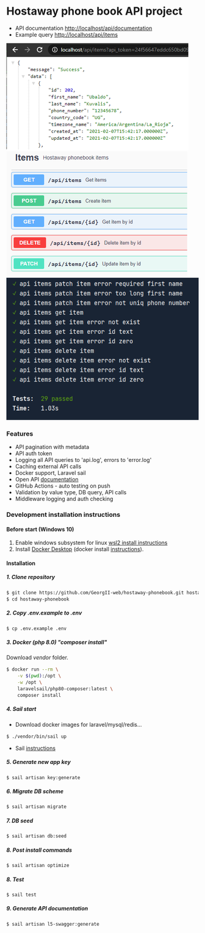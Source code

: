 # Hostaway phone book API project
- API documentation [http://localhost/api/documentation](http://localhost/api/documentation)
- Example query [http://localhost/api/items](http://localhost/api/items?api_token=24f56647eddc650bd0904883dd7168e609017696cf69714fe7d1224012491710)

![Request](public/images/request.png?raw=true "Request")
![Documentation](public/images/docs.png?raw=true "Documentation")
![Test](public/images/test.png?raw=true "Test")

### Features
- API pagination with metadata
- API auth token 
- Logging all API queries to 'api.log', errors to 'error.log' 
- Caching external API calls
- Docker support, Laravel sail
- Open API [documentation](http://localhost/api/documentation)
- GitHub Actions - auto testing on push
- Validation by value type, DB query, API calls
- Middleware logging and auth checking

### Development installation instructions

#### Before start (Windows 10)

1. Enable windows subsystem for linux [wsl2 install instructions](https://docs.microsoft.com/ru-ru/windows/wsl/install-win10#step-1---enable-the-windows-subsystem-for-linux)
2. Install [Docker Desktop](https://www.docker.com/products/docker-desktop) (docker install [instructions](https://docs.docker.com/docker-for-windows/wsl/)).

#### Installation

##### 1. Clone repository

```sh
$ git clone https://github.com/GeorgII-web/hostaway-phonebook.git hostaway-phonebook
$ cd hostaway-phonebook
```

##### 2. Copy .env.example to .env
```sh
$ cp .env.example .env
```

##### 3. Docker (php 8.0) "composer install"
Download *vendor* folder.
```sh
$ docker run --rm \
    -v $(pwd):/opt \
    -w /opt \
    laravelsail/php80-composer:latest \
    composer install
```

##### 4. Sail start
- Download docker images for laravel/mysql/redis...
```sh
$ ./vendor/bin/sail up
```
- Sail [instructions](https://laravel.com/docs/8.x/sail#executing-sail-commands)

##### 5. Generate new app key
```sh
$ sail artisan key:generate
```

##### 6. Migrate DB scheme
```sh
$ sail artisan migrate
```

##### 7. DB seed
```sh
$ sail artisan db:seed
```

##### 8. Post install commands
```sh
$ sail artisan optimize
```

##### 8. Test
```sh
$ sail test
```

##### 9. Generate API documentation
```sh
$ sail artisan l5-swagger:generate
```

